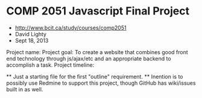 COMP 2051 Javascript
Final Project
====================

*	http://www.bcit.ca/study/courses/comp2051
*	David Lighty
*	Sept 18, 2013

Project name:
Project goal:
	To create a website that combines good front end technology through js/ajax/etc and an appropriate backend to accomplish a task.
Project timeline:


** Just a starting file for the first "outline" requirement.
** Inention is to possibly use Redmine to support this project, though GitHub has wiki/issues built in as well.